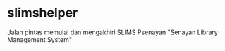 # slimshelper
Jalan pintas memulai dan mengakhiri SLIMS Psenayan "Senayan Library Management System"
